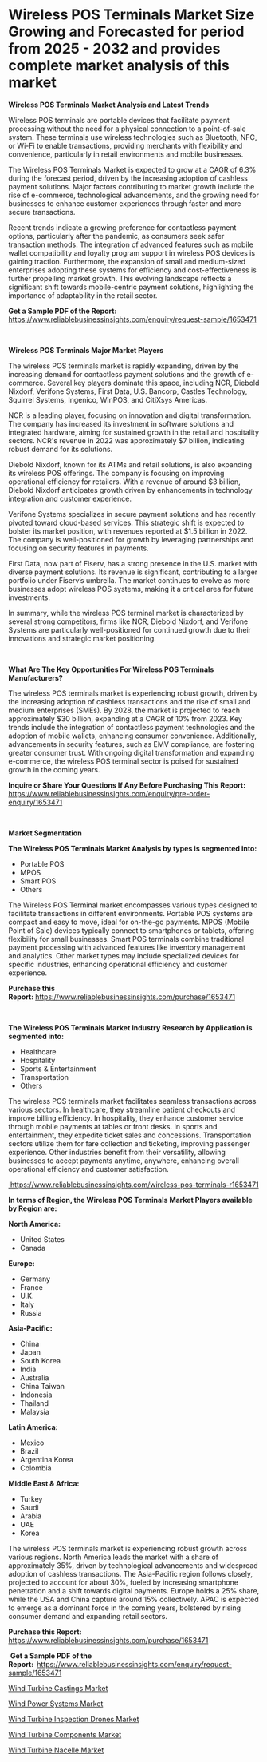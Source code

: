 <p><h1>Wireless POS Terminals Market Size Growing and Forecasted for period from 2025 - 2032 and provides complete market analysis of this market</h1></p><p><strong>Wireless POS Terminals Market Analysis and Latest Trends</strong></p>
<p><p>Wireless POS terminals are portable devices that facilitate payment processing without the need for a physical connection to a point-of-sale system. These terminals use wireless technologies such as Bluetooth, NFC, or Wi-Fi to enable transactions, providing merchants with flexibility and convenience, particularly in retail environments and mobile businesses. </p><p>The Wireless POS Terminals Market is expected to grow at a CAGR of 6.3% during the forecast period, driven by the increasing adoption of cashless payment solutions. Major factors contributing to market growth include the rise of e-commerce, technological advancements, and the growing need for businesses to enhance customer experiences through faster and more secure transactions.</p><p>Recent trends indicate a growing preference for contactless payment options, particularly after the pandemic, as consumers seek safer transaction methods. The integration of advanced features such as mobile wallet compatibility and loyalty program support in wireless POS devices is gaining traction. Furthermore, the expansion of small and medium-sized enterprises adopting these systems for efficiency and cost-effectiveness is further propelling market growth. This evolving landscape reflects a significant shift towards mobile-centric payment solutions, highlighting the importance of adaptability in the retail sector.</p></p>
<p><strong>Get a Sample PDF of the Report:&nbsp;</strong> <a href="https://www.reliablebusinessinsights.com/enquiry/request-sample/1653471?utm_campaign=96&utm_medium=2&utm_source=Github&utm_content=ia&utm_term=05032025&utm_id=wireless-pos-terminals">https://www.reliablebusinessinsights.com/enquiry/request-sample/1653471</a></p>
<p>&nbsp;</p>
<p><strong>Wireless POS Terminals Major Market Players</strong></p>
<p><p>The wireless POS terminals market is rapidly expanding, driven by the increasing demand for contactless payment solutions and the growth of e-commerce. Several key players dominate this space, including NCR, Diebold Nixdorf, Verifone Systems, First Data, U.S. Bancorp, Castles Technology, Squirrel Systems, Ingenico, WinPOS, and CitiXsys Americas.</p><p>NCR is a leading player, focusing on innovation and digital transformation. The company has increased its investment in software solutions and integrated hardware, aiming for sustained growth in the retail and hospitality sectors. NCR's revenue in 2022 was approximately $7 billion, indicating robust demand for its solutions.</p><p>Diebold Nixdorf, known for its ATMs and retail solutions, is also expanding its wireless POS offerings. The company is focusing on improving operational efficiency for retailers. With a revenue of around $3 billion, Diebold Nixdorf anticipates growth driven by enhancements in technology integration and customer experience.</p><p>Verifone Systems specializes in secure payment solutions and has recently pivoted toward cloud-based services. This strategic shift is expected to bolster its market position, with revenues reported at $1.5 billion in 2022. The company is well-positioned for growth by leveraging partnerships and focusing on security features in payments.</p><p>First Data, now part of Fiserv, has a strong presence in the U.S. market with diverse payment solutions. Its revenue is significant, contributing to a larger portfolio under Fiserv’s umbrella. The market continues to evolve as more businesses adopt wireless POS systems, making it a critical area for future investments.</p><p>In summary, while the wireless POS terminal market is characterized by several strong competitors, firms like NCR, Diebold Nixdorf, and Verifone Systems are particularly well-positioned for continued growth due to their innovations and strategic market positioning.</p></p>
<p>&nbsp;</p>
<p><strong>What Are The Key Opportunities For Wireless POS Terminals Manufacturers?</strong></p>
<p><p>The wireless POS terminals market is experiencing robust growth, driven by the increasing adoption of cashless transactions and the rise of small and medium enterprises (SMEs). By 2028, the market is projected to reach approximately $30 billion, expanding at a CAGR of 10% from 2023. Key trends include the integration of contactless payment technologies and the adoption of mobile wallets, enhancing consumer convenience. Additionally, advancements in security features, such as EMV compliance, are fostering greater consumer trust. With ongoing digital transformation and expanding e-commerce, the wireless POS terminal sector is poised for sustained growth in the coming years.</p></p>
<p><strong>Inquire or Share Your Questions If Any Before Purchasing This Report:</strong> <a href="https://www.reliablebusinessinsights.com/enquiry/pre-order-enquiry/1653471?utm_campaign=96&utm_medium=2&utm_source=Github&utm_content=ia&utm_term=05032025&utm_id=wireless-pos-terminals">https://www.reliablebusinessinsights.com/enquiry/pre-order-enquiry/1653471</a></p>
<p>&nbsp;</p>
<p><strong>Market Segmentation</strong></p>
<p><strong>The Wireless POS Terminals Market Analysis by types is segmented into:</strong></p>
<p><ul><li>Portable POS</li><li>MPOS</li><li>Smart POS</li><li>Others</li></ul></p>
<p><p>The Wireless POS Terminal market encompasses various types designed to facilitate transactions in different environments. Portable POS systems are compact and easy to move, ideal for on-the-go payments. MPOS (Mobile Point of Sale) devices typically connect to smartphones or tablets, offering flexibility for small businesses. Smart POS terminals combine traditional payment processing with advanced features like inventory management and analytics. Other market types may include specialized devices for specific industries, enhancing operational efficiency and customer experience.</p></p>
<p><strong>Purchase this Report:&nbsp;</strong><a href="https://www.reliablebusinessinsights.com/purchase/1653471?utm_campaign=96&utm_medium=2&utm_source=Github&utm_content=ia&utm_term=05032025&utm_id=wireless-pos-terminals">https://www.reliablebusinessinsights.com/purchase/1653471</a></p>
<p>&nbsp;</p>
<p><strong>The Wireless POS Terminals Market Industry Research by Application is segmented into:</strong></p>
<p><ul><li>Healthcare</li><li>Hospitality</li><li>Sports & Entertainment</li><li>Transportation</li><li>Others</li></ul></p>
<p><p>The wireless POS terminals market facilitates seamless transactions across various sectors. In healthcare, they streamline patient checkouts and improve billing efficiency. In hospitality, they enhance customer service through mobile payments at tables or front desks. In sports and entertainment, they expedite ticket sales and concessions. Transportation sectors utilize them for fare collection and ticketing, improving passenger experience. Other industries benefit from their versatility, allowing businesses to accept payments anytime, anywhere, enhancing overall operational efficiency and customer satisfaction.</p></p>
<p><a href="https://www.reliablebusinessinsights.com/wireless-pos-terminals-r1653471?utm_campaign=96&utm_medium=2&utm_source=Github&utm_content=ia&utm_term=05032025&utm_id=wireless-pos-terminals">&nbsp;https://www.reliablebusinessinsights.com/wireless-pos-terminals-r1653471</a></p>
<p><strong>In terms of Region, the Wireless POS Terminals Market Players available by Region are:</strong></p>
<p>
    <p> <strong> North America: </strong>
        <ul>
            <li>United States</li>
            <li>Canada</li>
        </ul>
        </p> 
    <p> <strong> Europe: </strong>
        <ul>
            <li>Germany</li>
            <li>France</li>
            <li>U.K.</li>
            <li>Italy</li>
            <li>Russia</li>
        </ul>
        </p> 
    <p> <strong> Asia-Pacific: </strong>
        <ul>
            <li>China</li>
            <li>Japan</li>
            <li>South Korea</li>
            <li>India</li>
            <li>Australia</li>
            <li>China Taiwan</li>
            <li>Indonesia</li>
            <li>Thailand</li>
            <li>Malaysia</li>
        </ul>
        </p> 
    <p> <strong> Latin America: </strong>
        <ul>
            <li>Mexico</li>
            <li>Brazil</li>
            <li>Argentina Korea</li>
            <li>Colombia</li>
        </ul>
        </p> 
    <p> <strong> Middle East & Africa: </strong>
        <ul>
            <li>Turkey</li>
            <li>Saudi</li>
            <li>Arabia</li>
            <li>UAE</li>
            <li>Korea</li>
        </ul>
    </p>
    </p>
<p><p>The wireless POS terminals market is experiencing robust growth across various regions. North America leads the market with a share of approximately 35%, driven by technological advancements and widespread adoption of cashless transactions. The Asia-Pacific region follows closely, projected to account for about 30%, fueled by increasing smartphone penetration and a shift towards digital payments. Europe holds a 25% share, while the USA and China capture around 15% collectively. APAC is expected to emerge as a dominant force in the coming years, bolstered by rising consumer demand and expanding retail sectors.</p></p>
<p><strong>Purchase this Report: </strong><a href="https://www.reliablebusinessinsights.com/purchase/1653471?utm_campaign=96&utm_medium=2&utm_source=Github&utm_content=ia&utm_term=05032025&utm_id=wireless-pos-terminals">https://www.reliablebusinessinsights.com/purchase/1653471</a></p>
<p>&nbsp;<strong>Get a Sample PDF of the Report:&nbsp;&nbsp;</strong><a href="https://www.reliablebusinessinsights.com/enquiry/request-sample/1653471?utm_campaign=96&utm_medium=2&utm_source=Github&utm_content=ia&utm_term=05032025&utm_id=wireless-pos-terminals">https://www.reliablebusinessinsights.com/enquiry/request-sample/1653471</a></p>
<p><strong></strong></p>
<p><p><a href="https://github.com/molayrabeta/Market-Research-Report-List-1/blob/main/wind-turbine-castings-market.md?utm_campaign=96&utm_medium=2&utm_source=Github&utm_content=ia&utm_term=05032025&utm_id=wireless-pos-terminals">Wind Turbine Castings Market</a></p><p><a href="https://github.com/koopalujale2/Market-Research-Report-List-1/blob/main/wind-power-systems-market.md?utm_campaign=96&utm_medium=2&utm_source=Github&utm_content=ia&utm_term=05032025&utm_id=wireless-pos-terminals">Wind Power Systems Market</a></p><p><a href="https://github.com/rembaentin6f/Market-Research-Report-List-1/blob/main/wind-turbine-inspection-drones-market.md?utm_campaign=96&utm_medium=2&utm_source=Github&utm_content=ia&utm_term=05032025&utm_id=wireless-pos-terminals">Wind Turbine Inspection Drones Market</a></p><p><a href="https://github.com/dukawashviro/Market-Research-Report-List-1/blob/main/wind-turbine-components-market.md?utm_campaign=96&utm_medium=2&utm_source=Github&utm_content=ia&utm_term=05032025&utm_id=wireless-pos-terminals">Wind Turbine Components Market</a></p><p><a href="https://github.com/timayuethem/Market-Research-Report-List-1/blob/main/wind-turbine-nacelle-market.md?utm_campaign=96&utm_medium=2&utm_source=Github&utm_content=ia&utm_term=05032025&utm_id=wireless-pos-terminals">Wind Turbine Nacelle Market</a></p></p>